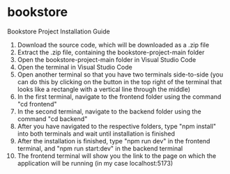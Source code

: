 # bookstore
 Bookstore Project Installation Guide

1. Download the source code, which will be downloaded as a .zip file
2. Extract the .zip file, containing the bookstore-project-main folder
3. Open the bookstore-project-main folder in Visual Studio Code
4. Open the terminal in Visual Studio Code
5. Open another terminal so that you have two terminals side-to-side (you can do this by clicking on the button in the top right of the terminal that looks like a rectangle with a vertical line through the middle)
6. In the first terminal, navigate to the frontend folder using the command "cd frontend"
7. In the second terminal, navigate to the backend folder using the command "cd backend"
8. After you have navigated to the respective folders, type "npm install" into both terminals and wait until installation is finished
9. After the installation is finished, type "npm run dev" in the frontend terminal, and "npm run start:dev" in the backend terminal
10. The frontend terminal will show you the link to the page on which the application will be running (in my case localhost:5173)

